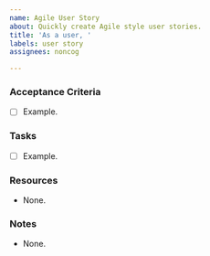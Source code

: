 ```yaml
---
name: Agile User Story
about: Quickly create Agile style user stories.
title: 'As a user, '
labels: user story
assignees: noncog

---
```


### Acceptance Criteria
- [ ] Example.

### Tasks
- [ ] Example.

### Resources
- None.

### Notes
- None.
